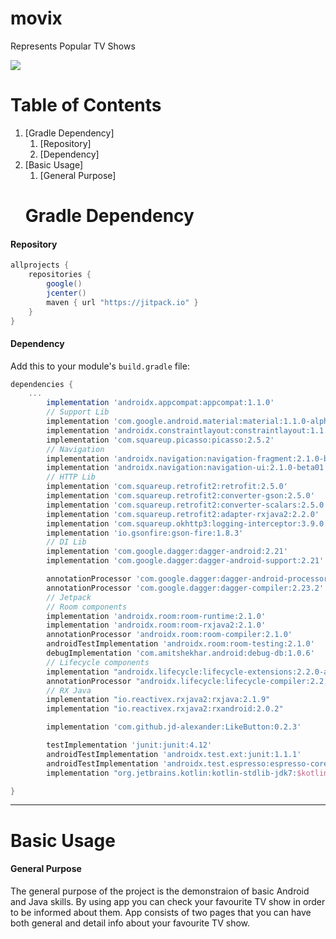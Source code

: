 # movix
Represents Popular TV Shows 

![](movix.gif)

# Table of Contents

1. [Gradle Dependency]
   1. [Repository]
   2. [Dependency]
2. [Basic Usage]
   1. [General Purpose]   
   # Gradle Dependency


#### Repository

```gradle
allprojects {
    repositories {
        google()
        jcenter()
        maven { url "https://jitpack.io" }
    }
}
```

#### Dependency

Add this to your module's `build.gradle` file:

```gradle
dependencies {
	...
	    implementation 'androidx.appcompat:appcompat:1.1.0'
	    // Support Lib
	    implementation 'com.google.android.material:material:1.1.0-alpha10'
	    implementation 'androidx.constraintlayout:constraintlayout:1.1.3'
	    implementation 'com.squareup.picasso:picasso:2.5.2'
	    // Navigation
	    implementation 'androidx.navigation:navigation-fragment:2.1.0-beta01'
	    implementation 'androidx.navigation:navigation-ui:2.1.0-beta01'
	    // HTTP Lib
	    implementation 'com.squareup.retrofit2:retrofit:2.5.0'
	    implementation 'com.squareup.retrofit2:converter-gson:2.5.0'
	    implementation 'com.squareup.retrofit2:converter-scalars:2.5.0'
	    implementation 'com.squareup.retrofit2:adapter-rxjava2:2.2.0'
	    implementation 'com.squareup.okhttp3:logging-interceptor:3.9.0'
	    implementation 'io.gsonfire:gson-fire:1.8.3'
	    // DI Lib
	    implementation 'com.google.dagger:dagger-android:2.21'
	    implementation 'com.google.dagger:dagger-android-support:2.21'

	    annotationProcessor 'com.google.dagger:dagger-android-processor:2.23.2'
	    annotationProcessor 'com.google.dagger:dagger-compiler:2.23.2'
	    // Jetpack
	    // Room components
	    implementation 'androidx.room:room-runtime:2.1.0'
	    implementation 'androidx.room:room-rxjava2:2.1.0'
	    annotationProcessor 'androidx.room:room-compiler:2.1.0'
	    androidTestImplementation 'androidx.room:room-testing:2.1.0'
	    debugImplementation 'com.amitshekhar.android:debug-db:1.0.6'
	    // Lifecycle components
	    implementation "androidx.lifecycle:lifecycle-extensions:2.2.0-alpha02"
	    annotationProcessor "androidx.lifecycle:lifecycle-compiler:2.2.0-alpha02"
	    // RX Java
	    implementation "io.reactivex.rxjava2:rxjava:2.1.9"
	    implementation "io.reactivex.rxjava2:rxandroid:2.0.2"

	    implementation 'com.github.jd-alexander:LikeButton:0.2.3'

	    testImplementation 'junit:junit:4.12'
	    androidTestImplementation 'androidx.test.ext:junit:1.1.1'
	    androidTestImplementation 'androidx.test.espresso:espresso-core:3.2.0'
	    implementation "org.jetbrains.kotlin:kotlin-stdlib-jdk7:$kotlin_version"

}
```
---

  # Basic Usage

#### General Purpose

The general purpose of the project is the demonstraion of basic Android and Java skills. By using app you can check your favourite TV show in order to be informed about them. App consists of two pages that you can have both general and detail info about your favourite TV show.
